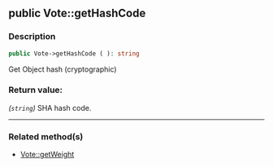 ## public Vote::getHashCode

### Description    

```php
public Vote->getHashCode ( ): string
```

Get Object hash (cryptographic)
    

### Return value:   

*(```string```)* SHA hash code.


---------------------------------------

### Related method(s)      

* [Vote::getWeight](/Docs/ApiReferences/Vote%20Class/public%20Vote--getWeight.md)    
